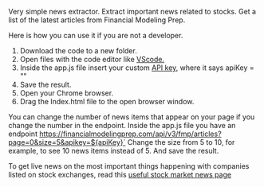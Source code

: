Very simple news extractor. Extract important news related to stocks. Get a list of the latest articles from Financial Modeling Prep.

Here is how you can use it if you are not a developer. 

1. Download the code to a new folder.
2. Open files with the code editor like <a href="https://code.visualstudio.com">VScode.</a>
3. Inside the app.js file insert your custom <a href="https://site.financialmodelingprep.com/pricing-plans?couponCode=sanzhi">API key</a>, where it says apiKey = ""
4. Save the result. 
5. Open your Chrome browser.
6. Drag the Index.html file to the open browser window.

You can change the number of news items that appear on your page if you change the number in the endpoint. Inside the app.js file you have an endpoint https://financialmodelingprep.com/api/v3/fmp/articles?page=0&size=5&apikey=${apiKey}`
Change the size from 5 to 10, for example, to see 10 news items instead of 5. And save the result. 

To get live news on the most important things happening with companies listed on stock exchanges, read this <a href="https://diversset.com/news">useful stock market news page</a> 
